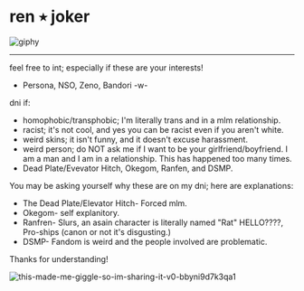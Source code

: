# **ren ٭ joker**

![giphy](https://github.com/renaster/renaster/assets/163688658/ae2a1203-5801-49f2-8fa7-143b7fc93626)

-----

feel free to int; especially if these are your interests!
- Persona, NSO, Zeno, Bandori -w-

dni if:
- homophobic/transphobic; I'm literally trans and in a mlm relationship.
- racist; it's not cool, and yes you can be racist even if you aren't white.
- weird skins; it isn't funny, and it doesn't excuse harassment.
- weird person; do NOT ask me if I want to be your girlfriend/boyfriend. I am a man and I am in a relationship. This has happened too many times.
- Dead Plate/Evevator Hitch, Okegom, Ranfen, and DSMP.

You may be asking yourself why these are on my dni; here are explanations:
- The Dead Plate/Elevator Hitch- Forced mlm.
- Okegom- self explanitory.
- Ranfren- Slurs, an asain character is literally named "Rat" HELLO????, Pro-ships (canon or not it's disgusting.)
- DSMP- Fandom is weird and the people involved are problematic.

Thanks for understanding!

![this-made-me-giggle-so-im-sharing-it-v0-bbyni9d7k3qa1](https://github.com/renaster/renaster/assets/163688658/20760ee9-ff2e-4068-8556-2f9d3775a1a8)
